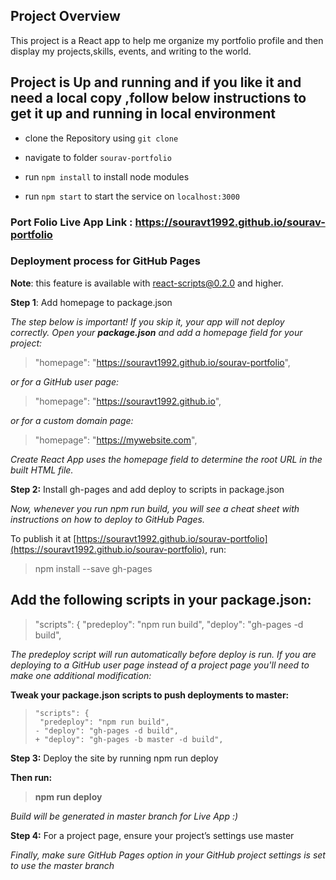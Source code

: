
## Project Overview

This project is a React app to help me organize my portfolio profile and then display my projects,skills, events, and writing to the world.  

## Project is Up and running and if you like it and need a local copy ,follow below instructions to get it up and running in local environment

- clone the Repository using `git clone`

- navigate to folder `sourav-portfolio`

- run `npm install` to install node modules

- run `npm start` to start the service on `localhost:3000`  
  

### Port Folio Live App Link : https://souravt1992.github.io/sourav-portfolio  
  

### Deployment process for GitHub Pages

**Note**: this feature is available with react-scripts@0.2.0 and higher.  

**Step 1**: Add homepage to package.json

   *The step below is important!
    If you skip it, your app will not deploy correctly.
    Open your **package.json** and add a homepage field for your project:* 

>    "homepage": "https://souravt1992.github.io/sourav-portfolio",

 *or for a GitHub user page:*  

>  "homepage": "https://souravt1992.github.io",

*or for a custom domain page:*  

>  "homepage": "https://mywebsite.com",

*Create React App uses the homepage field to determine the root URL in the built HTML file.*  

**Step 2:** Install gh-pages and add deploy to scripts in package.json

*Now, whenever you run npm run build, you will see a cheat sheet with instructions on how to deploy to GitHub Pages.*  

To publish it at [https://souravt1992.github.io/sourav-portfolio](https://souravt1992.github.io/sourav-portfolio), run:

  

> npm install --save gh-pages

## Add the following scripts in your package.json:  

> "scripts": {
>    "predeploy": "npm run build",
>    "deploy": "gh-pages -d build",  

*The predeploy script will run automatically before deploy is run.* 
*If you are deploying to a GitHub user page instead of a project page you'll need to make one additional modification:*  

**Tweak your package.json scripts to push deployments to master:**

>     "scripts": {
>      "predeploy": "npm run build",
>     - "deploy": "gh-pages -d build",
>     + "deploy": "gh-pages -b master -d build",

**Step 3:** Deploy the site by running npm run deploy

**Then run:** 

> **npm run deploy**

*Build will be generated in master branch for Live App :)*  

**Step 4:**  For a project page, ensure your project’s settings use master

*Finally, make sure GitHub Pages option in your GitHub project settings is set to use the master branch*